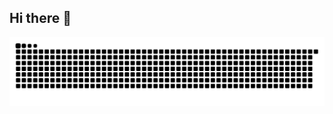 ## Hi there 👋

<!--
**MOHAMMADALSIFAN/MOHAMMADALSIFAN** is a ✨ _special_ ✨ repository because its `README.md` (this file) appears on your GitHub profile.

Here are some ideas to get you started:

- 🔭 I’m currently working on ...
- 🌱 I’m currently learning ...
- 👯 I’m looking to collaborate on ...
- 🤔 I’m looking for help with ...
- 💬 Ask me about ...
- 📫 How to reach me: ...
- 😄 Pronouns: ...
- ⚡ Fun fact: ...
-->
<div align = "center">

![snake gif](https://github.com/MOHAMMADALSIFAN/MOHAMMADALSIFAN/blob/output/github-snake-dark.svg)
  
</div>


